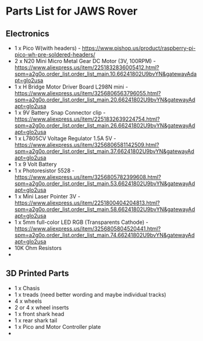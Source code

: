 # Parts List for JAWS Rover

## Electronics
- 1 x Pico W(with headers) - https://www.pishop.us/product/raspberry-pi-pico-wh-pre-soldered-headers/
- 2 x N20 Mini Micro Metal Gear DC Motor (3V, 100RPM) - https://www.aliexpress.us/item/2251832836005412.html?spm=a2g0o.order_list.order_list_main.10.66241802U9bvYN&gatewayAdapt=glo2usa
- 1 x H Bridge Motor Driver Board L298N mini - https://www.aliexpress.us/item/3256806563796055.html?spm=a2g0o.order_list.order_list_main.20.66241802U9bvYN&gatewayAdapt=glo2usa
- 1 x 9V Battery Snap Connector clip - https://www.aliexpress.us/item/2251832639224754.html?spm=a2g0o.order_list.order_list_main.26.66241802U9bvYN&gatewayAdapt=glo2usa
- 1 x L7805CV Voltage Regulator 1.5A 5V - https://www.aliexpress.us/item/3256806581142509.html?spm=a2g0o.order_list.order_list_main.37.66241802U9bvYN&gatewayAdapt=glo2usa
- 1 x 9 Volt Battery
- 1 x Photoresistor 5528 - https://www.aliexpress.us/item/3256805782399608.html?spm=a2g0o.order_list.order_list_main.53.66241802U9bvYN&gatewayAdapt=glo2usa
- 1 x Mini Laser Pointer 3V - https://www.aliexpress.us/item/2251800404204813.html?spm=a2g0o.order_list.order_list_main.58.66241802U9bvYN&gatewayAdapt=glo2usa
- 1 x 5mm full-color LED RGB (Transparents Cathode) - https://www.aliexpress.us/item/3256805804520441.html?spm=a2g0o.order_list.order_list_main.74.66241802U9bvYN&gatewayAdapt=glo2usa
- 10K Ohm Resistors
- 

## 3D Printed Parts
- 1 x Chasis
- 1 x treads (need better wording and maybe individual tracks)
- 4 x wheels
- 2 or 4 x wheel inserts
- 1 x front shark head
- 1 x rear shark tail
- 1 x Pico and Motor Controller plate
- 
